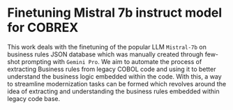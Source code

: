 # Finetuning Mistral 7b instruct model for COBREX
This work deals with the finetuning of the popular LLM `Mistral-7b` on business rules JSON database which was manually created through few-shot prompting with `Gemini Pro`. We aim to automate the process of extracting Business rules from legacy COBOL code and using it to better understand the business logic embedded within the code. With this, a way to streamline modernization tasks can be formed which revolves around the idea of extracting and understanding the business rules embedded within legacy code base. 
